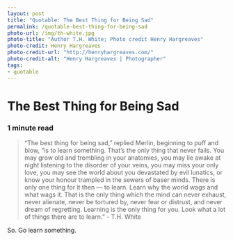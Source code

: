 ```yaml
---
layout: post
title: "Quotable: The Best Thing for Being Sad"
permalink: /quotable-best-thing-for-being-sad
photo-url: /img/th-white.jpg
photo-title: "Author T.H. White; Photo credit Henry Hargreaves"
photo-credit: Henry Hargreaves
photo-credit-url: "http://henryhargreaves.com/"
photo-credit-alt: "Henry Hargreaves | Photographer"
tags:
- quotable
---
```


# The Best Thing for Being Sad

### 1 minute read

> “The best thing for being sad,” replied Merlin, beginning to puff and blow, “is to learn something. That’s the only thing that never fails. You may grow old and trembling in your anatomies, you may lie awake at night listening to the disorder of your veins, you may miss your only love, you may see the world about you devastated by evil lunatics, or know your honour trampled in the sewers of baser minds. There is only one thing for it then — to learn. Learn why the world wags and what wags it. That is the only thing which the mind can never exhaust, never alienate, never be tortured by, never fear or distrust, and never dream of regretting. Learning is the only thing for you. Look what a lot of things there are to learn.” - T.H. White

So. Go learn something.